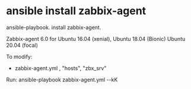 # ansible install zabbix-agent
ansible-playbook. install zabbix-agent.

Zabbix-agent 6.0 for Ubuntu 16.04 (xenial), Ubuntu 18.04 (Bionic) Ubuntu 20.04 (focal)

To modify:
* zabbix-agent.yml , "hosts", "zbx_srv"

Run: ansible-playbook zabbix-agent.yml --kK

